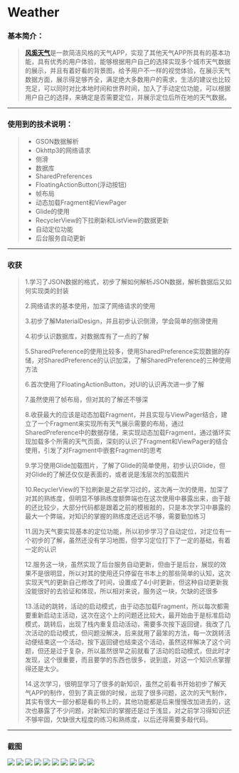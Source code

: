 
# Weather

### 基本简介：

> [**风奚天气**](https://github.com/PengHesheng/Weather)是一款简洁风格的天气APP，实现了其他天气APP所具有的基本功能，具有优秀的用户体验，能够根据用户自己的选择实现多个城市天气数据的展示，并且有着好看的背景图，给予用户不一样的视觉体验，在展示天气数据方面，展示得足够齐全，满足绝大多数用户的需求，生活的建议也比较充足，可以同时对比本地时间和世界时间，加入了手动定位功能，可以根据用户自己的选择，来确定是否需要定位，并展示定位后所在地的天气数据。

***

### 使用到的技术说明：

> - GSON数据解析
> - Okhttp3的网络请求
> - 侧滑
> - 数据库
> - SharedPreferences
> - FloatingActionButton(浮动按钮)
> - 帧布局
> - 动态加载Fragment和ViewPager
> - Glide的使用
> - RecyclerView的下拉刷新和ListView的数据更新
> - 自动定位功能
> - 后台服务自动更新

***

### 收获

> 1.学习了JSON数据的格式，初步了解如何解析JSON数据，解析数据后又如何实现类的封装
> 
> 2.网络请求的基本使用，加深了网络请求的使用
> 
> 3.初步了解MaterialDesign，并且初步认识侧滑，学会简单的侧滑使用
> 
> 4.初步认识数据库，对数据库有了一点的了解
> 
> 5.SharedPreference的使用比较多，使用SharedPreference实现数据的存储，对SharedPreference的认识加深，了解SharedPreference的三种使用方法
> 
> 6.首次使用了FloatingActionButton，对UI的认识再次进一步了解
> 
> 7.虽然使用了帧布局，但对其的了解还不够深
> 
> 8.收获最大的应该是动态加载Fragment，并且实现与ViewPager结合，建立了一个Fragment来实现所有天气展示需要的布局，通过SharedPreference中的数据存储，来实现动态加载Fragment，通过循环实现加载多个所需的天气页面，深刻的认识了Fragment和ViewPager的结合使用，引发了对Fragment中嵌套Fragment的思考
> 
> 9.学习使用Glide加载图片，了解了Glide的简单使用，初步认识Glide，但对Glide的了解还仅仅是表面的，或者说是浅层次的加载图片
> 
> 10.RecyclerView的下拉刷新是之前学习过的，这次再一次的使用，加深了对其的熟练度，但明显不够熟练度额弊端也在这次使用中暴露出来，由于敲的还比较少，大部分代码都是跟着之前的模板敲的，只是本次学习中暴露的最大一个弊端，对知识的掌握的熟练度还远远不够，需要勤加练习
> 
> 11.因为天气要实现基本的定位功能，所以初步学习了自动定位，对定位有一个初步的了解，虽然还没有学习地图，但学习定位打下了一定的基础，有着一定的认识
> 
> 12.服务这一块，虽然实现了后台服务自动更新，但由于是后台，展现的效果不是很明显，所以对其的使用还只停留在书本上的那些简单的认知，这次实现天气的更新自己修改了时间，设置成了4小时更新，但这种自动更新我没能很好的去验证和体现，所以相对来说，服务这一块，欠缺的还很多
> 
> 13.活动的跳转，活动的启动模式，由于动态加载Fragment，所以每次都需要重新启动主活动，这次在这个上的问题还比较大，最开始由于是标准启动模式，跳转后，出现了栈内重复启动活动，需要多次按下返回键，我改了几次活动的启动模式，但问题没解决，后来就用了最笨的方法，每一次跳转活动便结束这一个活动，按下返回键也结束这个活动，虽然这样解决了这个问题，但还是过于复杂，所以虽然很早之前就看了活动的启动模式，但此时才发现，这个很重要，而且要学的东西也很多，说到底，对这一个知识点掌握得还是太少。
> 
> 14.这次学习，很明显学习了很多的新知识，虽然之前看书开始初步了解天气APP的制作，但到了真正做的时候，出现了很多问题，这次的天气制作，其实有很大一部分都是看的书上的，其他功能都是后来慢慢改加进去的，这次也暴露了不少问题，对新知识的掌握还是过于浅显，对之前学习得知识还不够牢固，欠缺很大程度的练习和熟练度，以后还得需要多敲代码。

***

### 截图

![](https://ooo.0o0.ooo/2017/02/23/58aeb8c6c9680.jpg)
![](https://ooo.0o0.ooo/2017/02/23/58aeb8f982bd8.jpg)
![](https://ooo.0o0.ooo/2017/02/23/58aeb9065e946.jpg)
![](https://ooo.0o0.ooo/2017/02/23/58aeb9186f161.jpg)
![](http://ojplrudb4.bkt.clouddn.com/5.png)
![](https://ooo.0o0.ooo/2017/02/23/58aeb93d62eeb.jpg)
![](http://ojplrudb4.bkt.clouddn.com/7.png)
![](http://ojplrudb4.bkt.clouddn.com/8.png)
![](http://ojplrudb4.bkt.clouddn.com/9.png)
![](http://ojplrudb4.bkt.clouddn.com/10.png)